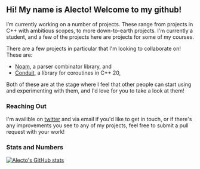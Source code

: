 ## Hi! My name is Alecto! Welcome to my github!

I’m currently working on a number of projects. These range from projects in C++
with ambitious scopes, to more down-to-earth projects. I'm currently a student,
and a few of the projects here are projects for some of my courses.

There are a few projects in particular that I'm looking to collaborate on! These
are:
- [Noam](https://github.com/codeinred/noam), a parser combinator library, and
- [Conduit](https://github.com/codeinred/conduit), a library for coroutines in C++ 20,

Both of these are at the stage where I feel that other people can start using
and experimenting with them, and I'd love for you to take a look at them!

### Reaching Out

I'm availible on [twitter](https://twitter.com/codeinred) and via email if you'd like to get
in touch, or if there's any improvements you see to any of my projects, feel
free to submit a pull request with your work!

### Stats and Numbers

[![Alecto's GitHub stats](https://github-readme-stats.vercel.app/api?username=codeinred)](https://github.com/codeinred)
